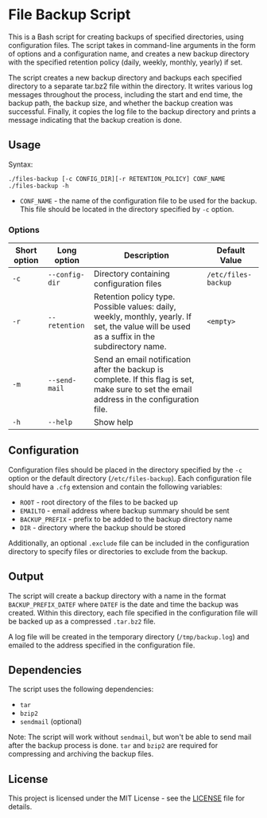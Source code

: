 # File Backup Script

This is a Bash script for creating backups of specified directories, using configuration files. The script takes in command-line arguments in the form of options and a configuration name, and creates a new backup directory with the specified retention policy (daily, weekly, monthly, yearly) if set.

The script creates a new backup directory and backups each specified directory to a separate tar.bz2 file within the directory. It writes various log messages throughout the process, including the start and end time, the backup path, the backup size, and whether the backup creation was successful. Finally, it copies the log file to the backup directory and prints a message indicating that the backup creation is done.

## Usage

Syntax:

    ./files-backup [-c CONFIG_DIR][-r RETENTION_POLICY] CONF_NAME
    ./files-backup -h

* `CONF_NAME` - the name of the configuration file to be used for the backup. 
This file should be located in the directory specified by `-c` option.

### Options

| Short option | Long option    | Description                                                                                                                                  | Default Value       |
|--------------|----------------|----------------------------------------------------------------------------------------------------------------------------------------------|---------------------|
| `-c`         | `--config-dir` | Directory containing configuration files                                                                                                     | `/etc/files-backup` |
| `-r`         | `--retention`  | Retention policy type. Possible values: daily, weekly, monthly, yearly. If set, the value will be used as a suffix in the subdirectory name. | `<empty>`           |
| `-m`         | `--send-mail`  | Send an email notification after the backup is complete. If this flag is set, make sure to set the email address in the configuration file.  |                     |
| `-h`         | `--help`       | Show help                                                                                                                                    |                     |

## Configuration

Configuration files should be placed in the directory specified by the `-c` option or the default directory (`/etc/files-backup`). 
Each configuration file should have a `.cfg` extension and contain the following variables:

* `ROOT` - root directory of the files to be backed up
* `EMAILTO` - email address where backup summary should be sent
* `BACKUP_PREFIX` - prefix to be added to the backup directory name
* `DIR` - directory where the backup should be stored

Additionally, an optional `.exclude` file can be included in the configuration directory to specify files or directories to exclude from the backup.

## Output

The script will create a backup directory with a name in the format `BACKUP_PREFIX_DATEF` where `DATEF` is the date and time the backup was created. 
Within this directory, each file specified in the configuration file will be backed up as a compressed `.tar.bz2` file.

A log file will be created in the temporary directory (`/tmp/backup.log`) and emailed to the address specified in the configuration file.

## Dependencies
The script uses the following dependencies:

- `tar`
- `bzip2`
- `sendmail` (optional)

Note: The script will work without `sendmail`, but won't be able to send mail after the backup process is done. `tar` and `bzip2` are required for compressing and archiving the backup files.

## License

This project is licensed under the MIT License - see the [LICENSE](LICENSE) file for details.
